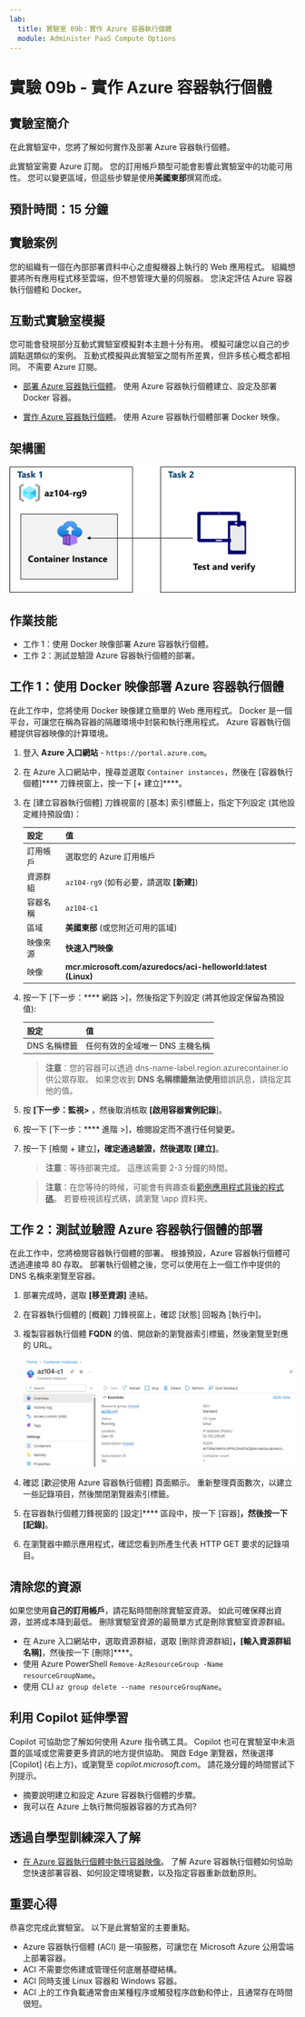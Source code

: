 ```yaml
---
lab:
  title: 實驗室 09b：實作 Azure 容器執行個體
  module: Administer PaaS Compute Options
---
```


# 實驗 09b - 實作 Azure 容器執行個體

## 實驗室簡介

在此實驗室中，您將了解如何實作及部署 Azure 容器執行個體。

此實驗室需要 Azure 訂閱。 您的訂用帳戶類型可能會影響此實驗室中的功能可用性。 您可以變更區域，但這些步驟是使用**美國東部**撰寫而成。

## 預計時間：15 分鐘

## 實驗案例

您的組織有一個在內部部署資料中心之虛擬機器上執行的 Web 應用程式。 組織想要將所有應用程式移至雲端，但不想管理大量的伺服器。 您決定評估 Azure 容器執行個體和 Docker。 
## 互動式實驗室模擬

您可能會發現部分互動式實驗室模擬對本主題十分有用。 模擬可讓您以自己的步調點選類似的案例。 互動式模擬與此實驗室之間有所差異，但許多核心概念都相同。 不需要 Azure 訂閱。

+ [部署 Azure 容器執行個體](https://mslearn.cloudguides.com/en-us/guides/AZ-900%20Exam%20Guide%20-%20Azure%20Fundamentals%20Exercise%203)。 使用 Azure 容器執行個體建立、設定及部署 Docker 容器。
  
+ [實作 Azure 容器執行個體](https://mslabs.cloudguides.com/guides/AZ-104%20Exam%20Guide%20-%20Microsoft%20Azure%20Administrator%20Exercise%2014)。  使用 Azure 容器執行個體部署 Docker 映像。 

## 架構圖

![工作的圖表。](../media/az104-lab09b-aci-architecture.png)

## 作業技能

- 工作 1：使用 Docker 映像部署 Azure 容器執行個體。
- 工作 2：測試並驗證 Azure 容器執行個體的部署。

## 工作 1：使用 Docker 映像部署 Azure 容器執行個體

在此工作中，您將使用 Docker 映像建立簡單的 Web 應用程式。 Docker 是一個平台，可讓您在稱為容器的隔離環境中封裝和執行應用程式。 Azure 容器執行個體提供容器映像的計算環境。

1. 登入 **Azure 入口網站** - `https://portal.azure.com`。

1. 在 Azure 入口網站中，搜尋並選取 `Container instances`，然後在 [容器執行個體]**** 刀鋒視窗上，按一下 [+ 建立]****。

1. 在 [建立容器執行個體] 刀鋒視窗的 [基本] 索引標籤上，指定下列設定 (其他設定維持預設值)：

    | 設定 | 值 |
    | ---- | ---- |
    | 訂用帳戶 | 選取您的 Azure 訂用帳戶 |
    | 資源群組 | `az104-rg9` (如有必要，請選取 **[新建]**) |
    | 容器名稱 | `az104-c1` |
    | 區域 | **美國東部** (或您附近可用的區域)|
    | 映像來源 | **快速入門映像** |
    | 映像 | **mcr.microsoft.com/azuredocs/aci-helloworld:latest (Linux)** |

1. 按一下 [下一步：**** 網路 >]，然後指定下列設定 (將其他設定保留為預設值):

    | 設定 | 值 |
    | --- | --- |
    | DNS 名稱標籤 | 任何有效的全域唯一 DNS 主機名稱 |

    >**注意**：您的容器可以透過 dns-name-label.region.azurecontainer.io 供公眾存取。 如果您收到 **DNS 名稱標籤無法使用**錯誤訊息，請指定其他的值。

1. 按 **[下一步：監視>** ，然後取消核取 **[啟用容器實例記錄**]。 

1. 按一下 [下一步：**** 進階 >]，檢閱設定而不進行任何變更。

1. 按一下 [檢閱 + 建立]****，確定通過驗證，然後選取 [建立]****。

    >**注意**：等待部署完成。 這應該需要 2-3 分鐘的時間。

    >**注意**：在您等待的時候，可能會有興趣查看[範例應用程式背後的程式碼](https://github.com/Azure-Samples/aci-helloworld)。 若要檢視該程式碼，請瀏覽 \\app 資料夾。

## 工作 2：測試並驗證 Azure 容器執行個體的部署 

在此工作中，您將檢閱容器執行個體的部署。 根據預設，Azure 容器執行個體可透過連接埠 80 存取。 部署執行個體之後，您可以使用在上一個工作中提供的 DNS 名稱來瀏覽至容器。

1. 部署完成時，選取 **[移至資源]** 連結。

1. 在容器執行個體的 [概觀] 刀鋒視窗上，確認 [狀態] 回報為 [執行中]。

1. 複製容器執行個體 **FQDN** 的值、開啟新的瀏覽器索引標籤，然後瀏覽至對應的 URL。

     ![入口網站中 ACI 概觀頁面的螢幕擷取畫面。](../media/az104-lab09b-aci-overview.png)

1. 確認 [歡迎使用 Azure 容器執行個體] 頁面顯示。 重新整理頁面數次，以建立一些記錄項目，然後關閉瀏覽器索引標籤。  

1. 在容器執行個體刀鋒視窗的 [設定]**** 區段中，按一下 [容器]****，然後按一下 [記錄]****。

1. 在瀏覽器中顯示應用程式，確認您看到所產生代表 HTTP GET 要求的記錄項目。
   
## 清除您的資源

如果您使用**自己的訂用帳戶**，請花點時間刪除實驗室資源。 如此可確保釋出資源，並將成本降到最低。 刪除實驗室資源的最簡單方式是刪除實驗室資源群組。 

+ 在 Azure 入口網站中，選取資源群組，選取 [刪除資源群組]****，[輸入資源群組名稱]****，然後按一下 [刪除]****。
+ 使用 Azure PowerShell `Remove-AzResourceGroup -Name resourceGroupName`。
+ 使用 CLI `az group delete --name resourceGroupName`。

## 利用 Copilot 延伸學習
Copilot 可協助您了解如何使用 Azure 指令碼工具。 Copilot 也可在實驗室中未涵蓋的區域或您需要更多資訊的地方提供協助。 開啟 Edge 瀏覽器，然後選擇 [Copilot] (右上方)，或瀏覽至 *copilot.microsoft.com*。 請花幾分鐘的時間嘗試下列提示。

+ 摘要說明建立和設定 Azure 容器執行個體的步驟。
+ 我可以在 Azure 上執行無伺服器容器的方式為何?

## 透過自學型訓練深入了解

+ [在 Azure 容器執行個體中執行容器映像](https://learn.microsoft.com/training/modules/create-run-container-images-azure-container-instances/)。 了解 Azure 容器執行個體如何協助您快速部署容器、如何設定環境變數，以及指定容器重新啟動原則。

## 重要心得

恭喜您完成此實驗室。 以下是此實驗室的主要重點。 

+ Azure 容器執行個體 (ACI) 是一項服務，可讓您在 Microsoft Azure 公用雲端上部署容器。
+ ACI 不需要您佈建或管理任何底層基礎結構。
+ ACI 同時支援 Linux 容器和 Windows 容器。
+ ACI 上的工作負載通常會由某種程序或觸發程序啟動和停止，且通常存在時間很短。 

    
